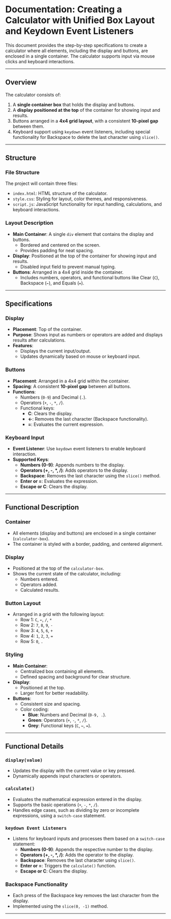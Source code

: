 # Documentation: Creating a Calculator with Unified Box Layout and Keydown Event Listeners

This document provides the step-by-step specifications to create a calculator where all elements, including the display and buttons, are enclosed in a single container. The calculator supports input via mouse clicks and keyboard interactions.

---

## Overview

The calculator consists of:
1. A **single container box** that holds the display and buttons.
2. A **display positioned at the top** of the container for showing input and results.
3. Buttons arranged in a **4x4 grid layout**, with a consistent **10-pixel gap** between them.
4. Keyboard support using `keydown` event listeners, including special functionality for Backspace to delete the last character using `slice()`.

---

## Structure

### File Structure
The project will contain three files:
- `index.html`: HTML structure of the calculator.
- `style.css`: Styling for layout, color themes, and responsiveness.
- `script.js`: JavaScript functionality for input handling, calculations, and keyboard interactions.

### Layout Description
- **Main Container**: A single `div` element that contains the display and buttons.
  - Bordered and centered on the screen.
  - Provides padding for neat spacing.
- **Display**: Positioned at the top of the container for showing input and results.
  - Disabled input field to prevent manual typing.
- **Buttons**: Arranged in a 4x4 grid inside the container.
  - Includes numbers, operators, and functional buttons like Clear (`C`), Backspace (`←`), and Equals (`=`).

---

## Specifications

### Display
- **Placement**: Top of the container.
- **Purpose**: Shows input as numbers or operators are added and displays results after calculations.
- **Features**: 
  - Displays the current input/output.
  - Updates dynamically based on mouse or keyboard input.

### Buttons
- **Placement**: Arranged in a 4x4 grid within the container.
- **Spacing**: A consistent **10-pixel gap** between all buttons.
- **Functions**:
  - Numbers (`0-9`) and Decimal (`.`).
  - Operators (`+`, `-`, `*`, `/`).
  - Functional keys:
    - **C**: Clears the display.
    - **←**: Removes the last character (Backspace functionality).
    - **=**: Evaluates the current expression.

### Keyboard Input
- **Event Listener**: Use `keydown` event listeners to enable keyboard interaction.
- **Supported Keys**:
  - **Numbers (0-9)**: Appends numbers to the display.
  - **Operators (+, -, *, /)**: Adds operators to the display.
  - **Backspace**: Removes the last character using the `slice()` method.
  - **Enter or =**: Evaluates the expression.
  - **Escape or C**: Clears the display.

---

## Functional Description

### Container
- All elements (display and buttons) are enclosed in a single container (`calculator-box`).
- The container is styled with a border, padding, and centered alignment.

### Display
- Positioned at the top of the `calculator-box`.
- Shows the current state of the calculator, including:
  - Numbers entered.
  - Operators added.
  - Calculated results.

### Button Layout
- Arranged in a grid with the following layout:
  - Row 1: `C`, `←`, `/`, `*`
  - Row 2: `7`, `8`, `9`, `-`
  - Row 3: `4`, `5`, `6`, `+`
  - Row 4: `1`, `2`, `3`, `=`
  - Row 5: `0`, `.`

### Styling
- **Main Container**:
  - Centralized box containing all elements.
  - Defined spacing and background for clear structure.
- **Display**:
  - Positioned at the top.
  - Larger font for better readability.
- **Buttons**:
  - Consistent size and spacing.
  - Color coding:
    - **Blue**: Numbers and Decimal (`0-9, .`).
    - **Green**: Operators (`+`, `-`, `*`, `/`).
    - **Grey**: Functional keys (`C`, `←`, `=`).

---

## Functional Details

### `display(value)`
- Updates the display with the current value or key pressed.
- Dynamically appends input characters or operators.

### `calculate()`
- Evaluates the mathematical expression entered in the display.
- Supports the basic operations (`+`, `-`, `*`, `/`).
- Handles edge cases, such as dividing by zero or incomplete expressions, using a `switch-case` statement.

### `keydown Event Listeners`
- Listens for keyboard inputs and processes them based on a `switch-case` statement:
  - **Numbers (0-9)**: Appends the respective number to the display.
  - **Operators (+, -, *, /)**: Adds the operator to the display.
  - **Backspace**: Removes the last character using `slice()`.
  - **Enter or =**: Triggers the `calculate()` function.
  - **Escape or C**: Clears the display.

### Backspace Functionality
- Each press of the Backspace key removes the last character from the display.
- Implemented using the `slice(0, -1)` method.

---
